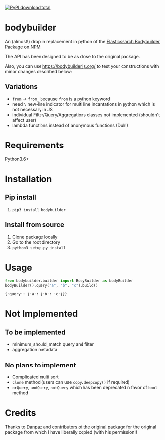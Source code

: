 [![PyPI download total](https://img.shields.io/pypi/dm/bodybuilder)](https://pypi.org/project/bodybuilder/)

# bodybuilder
An (almost!) drop in replacement in python of the [Elasticsearch Bodybuilder Package on NPM](https://github.com/danpaz/bodybuilder)

The API has been designed to be as close to the original package.

Also, you can use https://bodybuilder.js.org/ to test your constructions with minor changes described below:

## Variations
- `from` -> `from_` because `from` is a python keyword
- need `\` new-line indicator for multi line incantations in python which is not necessary in JS
- individual Filter/Query/Aggregations classes not implemented (shouldn't affect user)
- lambda functions instead of anonymous functions (Duh!)


# Requirements

Python3.6+

# Installation

## Pip install

1. `pip3 install bodybuilder`

## Install from source

1. Clone package locally
2. Go to the root directory
2. `python3 setup.py install`

# Usage

```python
from bodybuilder.builder import BodyBuilder as bodyBuilder
bodyBuilder().query("a", "b", "c").build()
```

```
{'query': {'a': {'b': 'c'}}}
```

# Not Implemented

## To be implemented
- minimum_should_match query and filter
- aggregation metadata

## No plans to implement

- Complicated multi sort
- `clone` method (users can use `copy.deepcopy()` if required)
- `orQuery`, `andQuery`, `notQuery` which has been deprecated n favor of `bool` method

# Credits

Thanks to [Danpaz](https://github.com/danpaz) and [contributors of the original package](https://github.com/danpaz/bodybuilder#contributors) for the original package from which I have liberally copied (with his permission!)
